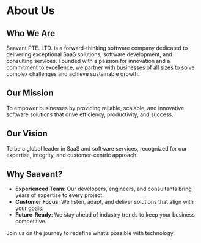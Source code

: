 # About Us
## Who We Are
Saavant PTE. LTD. is a forward-thinking software company dedicated to delivering exceptional SaaS solutions, software development, and consulting services. Founded with a passion for innovation and a commitment to excellence, we partner with businesses of all sizes to solve complex challenges and achieve sustainable growth.

## Our Mission
To empower businesses by providing reliable, scalable, and innovative software solutions that drive efficiency, productivity, and success.

## Our Vision
To be a global leader in SaaS and software services, recognized for our expertise, integrity, and customer-centric approach.

## Why Saavant?
- **Experienced Team**: Our developers, engineers, and consultants bring years of expertise to every project.
- **Customer Focus**: We listen, adapt, and deliver solutions that align with your goals.
- **Future-Ready**: We stay ahead of industry trends to keep your business competitive.

Join us on the journey to redefine what’s possible with technology.

